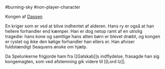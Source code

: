 #burning-sky #non-player-character

Kongen af [Dassen](./Dassen.md)

En kriger som er ved at blive indhentet af alderen. Hans ry er også at han hellere forhandler end kæmper. Han er dog netop ramt af en utrolig tragedie: hans kone og samtlige hans atten børn er blevet dræbt, og kongen er rystet og ikke den kølige forhandler han ellers er. Han afviser fuldstændigt Seaquens ønske om hjælp.

Da Spelunkerne frigjorde ham fra [[Galskab]]s indflydelse, frasagde han sig kongemagten, som ved afstemning gik videre til [[Lord Iz]].
